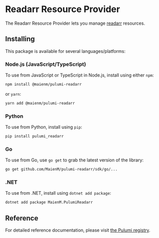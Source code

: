 # Readarr Resource Provider

The Readarr Resource Provider lets you manage [readarr](https://www.pulumi.com/registry/packages/readarr/) resources.

## Installing

This package is available for several languages/platforms:

### Node.js (JavaScript/TypeScript)

To use from JavaScript or TypeScript in Node.js, install using either `npm`:

```bash
npm install @maienm/pulumi-readarr
```

or `yarn`:

```bash
yarn add @maienm/pulumi-readarr
```

### Python

To use from Python, install using `pip`:

```bash
pip install pulumi_readarr
```

### Go

To use from Go, use `go get` to grab the latest version of the library:

```bash
go get github.com/MaienM/pulumi-readarr/sdk/go/...
```

### .NET

To use from .NET, install using `dotnet add package`:

```bash
dotnet add package MaienM.PulumiReadarr
```

## Reference

For detailed reference documentation, please visit [the Pulumi registry](https://www.pulumi.com/registry/packages/readarr/api-docs/).
